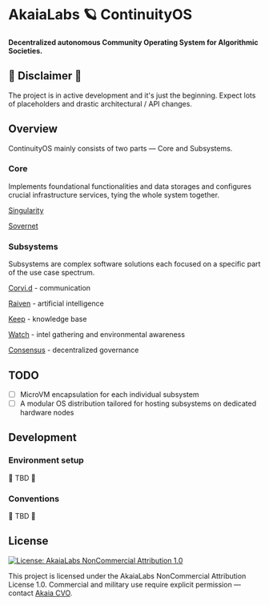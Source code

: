 # AkaiaLabs 🪐 ContinuityOS

**Decentralized autonomous Community Operating System for Algorithmic Societies.**

## 🚧 Disclaimer 🚧

The project is in active development and it's just the beginning. Expect lots of placeholders and drastic architectural / API changes.

## Overview

ContinuityOS mainly consists of two parts — Core and Subsystems.

### Core

Implements foundational functionalities and data storages and configures crucial infrastructure services, tying the whole system together.

[Singularity](./core/spacetimedb/modules/singularity/README.md)

[Sovernet](./core/sovernet/README.md)

### Subsystems

Subsystems are complex software solutions each focused on a specific part of the use case spectrum.

[Corvi.d](./subsystems/corvi.d/README.md) - communication

[Raiven](./subsystems/raiven/README.md) - artificial intelligence

[Keep](./subsystems/keep/README.md) - knowledge base

[Watch](./subsystems/watch/README.md) - intel gathering and environmental awareness

[Consensus](./subsystems/consensus/README.md) - decentralized governance

## TODO

- [ ] MicroVM encapsulation for each individual subsystem
- [ ] A modular OS distribution tailored for hosting subsystems on dedicated hardware nodes

## Development

### Environment setup

🚧 TBD 🚧

### Conventions

🚧 TBD 🚧

## License

[![License: AkaiaLabs NonCommercial Attribution 1.0](https://img.shields.io/badge/License-AkaiaLabs_NC--By_1.0-black.svg)](./LICENSE.md)

This project is licensed under the AkaiaLabs NonCommercial Attribution License 1.0.
Commercial and military use require explicit permission — contact [Akaia CVO](mailto:cvo.akaia@gmail.com).
